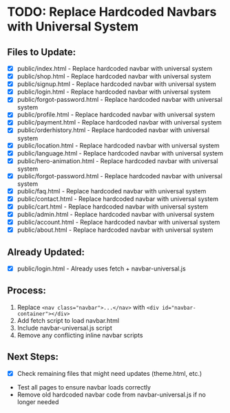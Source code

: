 # TODO: Replace Hardcoded Navbars with Universal System

## Files to Update:
- [x] public/index.html - Replace hardcoded navbar with universal system
- [x] public/shop.html - Replace hardcoded navbar with universal system
- [x] public/signup.html - Replace hardcoded navbar with universal system
- [x] public/login.html - Replace hardcoded navbar with universal system
- [x] public/forgot-password.html - Replace hardcoded navbar with universal system
- [x] public/profile.html - Replace hardcoded navbar with universal system
- [x] public/payment.html - Replace hardcoded navbar with universal system
- [x] public/orderhistory.html - Replace hardcoded navbar with universal system
- [x] public/location.html - Replace hardcoded navbar with universal system
- [x] public/language.html - Replace hardcoded navbar with universal system
- [x] public/hero-animation.html - Replace hardcoded navbar with universal system
- [x] public/forgot-password.html - Replace hardcoded navbar with universal system
- [x] public/faq.html - Replace hardcoded navbar with universal system
- [x] public/contact.html - Replace hardcoded navbar with universal system
- [x] public/cart.html - Replace hardcoded navbar with universal system
- [x] public/admin.html - Replace hardcoded navbar with universal system
- [x] public/account.html - Replace hardcoded navbar with universal system
- [x] public/about.html - Replace hardcoded navbar with universal system

## Already Updated:
- [x] public/login.html - Already uses fetch + navbar-universal.js

## Process:
1. Replace `<nav class="navbar">...</nav>` with `<div id="navbar-container"></div>`
2. Add fetch script to load navbar.html
3. Include navbar-universal.js script
4. Remove any conflicting inline navbar scripts

## Next Steps:
- [x] Check remaining files that might need updates (theme.html, etc.)
- Test all pages to ensure navbar loads correctly
- Remove old hardcoded navbar code from navbar-universal.js if no longer needed
